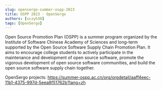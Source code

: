 ```yaml
---
slug: opensergo-summer-ospp-2023
title: OSPP 2023 - OpenSergo
authors: [sczyh30]
tags: [OpenSergo]
---
```


Open Source Promotion Plan (OSPP) is a summer program organized by the Institute of Software Chinese Academy of Sciences and long-term supported by the Open Source Software Supply Chain Promotion Plan. It aims to encourage college students to actively participate in the maintenance and development of open source software, promote the vigorous development of open source software communities, and build the open source software supply chain together.

OpenSergo projects: https://summer-ospp.ac.cn/org/orgdetail/aaff4eec-11b1-4375-997d-5eea8f51762b?lang=zh
